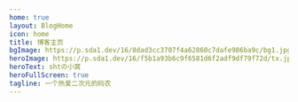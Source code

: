 ```yaml
---
home: true
layout: BlogHome
icon: home
title: 博客主页
bgImage: https://p.sda1.dev/16/8dad3cc3707f4a62860c7dafe986ba9c/bg1.jpg
heroImage: https://p.sda1.dev/16/f5b1a93b6c9f6581d6f2adf9df79f72d/tx.jpg
heroText: shtの小窝
heroFullScreen: true
tagline: 一个热爱二次元的码农
---
```


